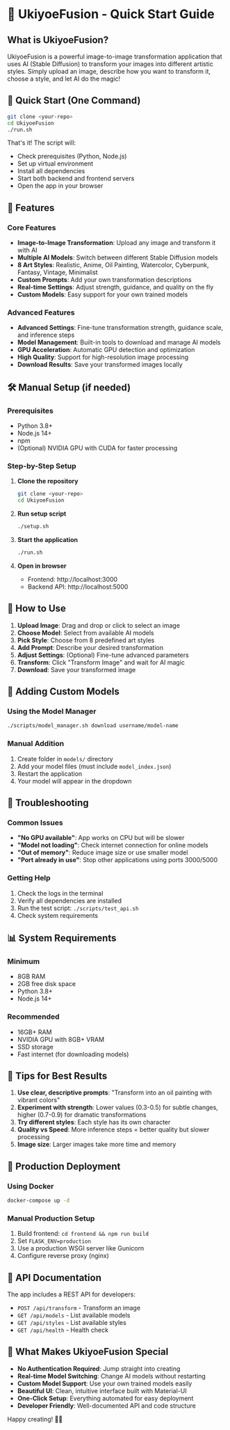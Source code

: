 # 🎨 UkiyoeFusion - Quick Start Guide

## What is UkiyoeFusion?

UkiyoeFusion is a powerful image-to-image transformation application that uses AI (Stable Diffusion) to transform your images into different artistic styles. Simply upload an image, describe how you want to transform it, choose a style, and let AI do the magic!

## 🚀 Quick Start (One Command)

```bash
git clone <your-repo>
cd UkiyoeFusion
./run.sh
```

That's it! The script will:

- Check prerequisites (Python, Node.js)
- Set up virtual environment
- Install all dependencies
- Start both backend and frontend servers
- Open the app in your browser

## 🎯 Features

### Core Features

- **Image-to-Image Transformation**: Upload any image and transform it with AI
- **Multiple AI Models**: Switch between different Stable Diffusion models
- **8 Art Styles**: Realistic, Anime, Oil Painting, Watercolor, Cyberpunk, Fantasy, Vintage, Minimalist
- **Custom Prompts**: Add your own transformation descriptions
- **Real-time Settings**: Adjust strength, guidance, and quality on the fly
- **Custom Models**: Easy support for your own trained models

### Advanced Features

- **Advanced Settings**: Fine-tune transformation strength, guidance scale, and inference steps
- **Model Management**: Built-in tools to download and manage AI models
- **GPU Acceleration**: Automatic GPU detection and optimization
- **High Quality**: Support for high-resolution image processing
- **Download Results**: Save your transformed images locally

## 🛠️ Manual Setup (if needed)

### Prerequisites

- Python 3.8+
- Node.js 14+
- npm
- (Optional) NVIDIA GPU with CUDA for faster processing

### Step-by-Step Setup

1. **Clone the repository**

   ```bash
   git clone <your-repo>
   cd UkiyoeFusion
   ```

2. **Run setup script**

   ```bash
   ./setup.sh
   ```

3. **Start the application**

   ```bash
   ./run.sh
   ```

4. **Open in browser**
   - Frontend: http://localhost:3000
   - Backend API: http://localhost:5000

## 📱 How to Use

1. **Upload Image**: Drag and drop or click to select an image
2. **Choose Model**: Select from available AI models
3. **Pick Style**: Choose from 8 predefined art styles
4. **Add Prompt**: Describe your desired transformation
5. **Adjust Settings**: (Optional) Fine-tune advanced parameters
6. **Transform**: Click "Transform Image" and wait for AI magic
7. **Download**: Save your transformed image

## 🤖 Adding Custom Models

### Using the Model Manager

```bash
./scripts/model_manager.sh download username/model-name
```

### Manual Addition

1. Create folder in `models/` directory
2. Add your model files (must include `model_index.json`)
3. Restart the application
4. Your model will appear in the dropdown

## 🔧 Troubleshooting

### Common Issues

- **"No GPU available"**: App works on CPU but will be slower
- **"Model not loading"**: Check internet connection for online models
- **"Out of memory"**: Reduce image size or use smaller model
- **"Port already in use"**: Stop other applications using ports 3000/5000

### Getting Help

1. Check the logs in the terminal
2. Verify all dependencies are installed
3. Run the test script: `./scripts/test_api.sh`
4. Check system requirements

## 📊 System Requirements

### Minimum

- 8GB RAM
- 2GB free disk space
- Python 3.8+
- Node.js 14+

### Recommended

- 16GB+ RAM
- NVIDIA GPU with 8GB+ VRAM
- SSD storage
- Fast internet (for downloading models)

## 🎨 Tips for Best Results

1. **Use clear, descriptive prompts**: "Transform into an oil painting with vibrant colors"
2. **Experiment with strength**: Lower values (0.3-0.5) for subtle changes, higher (0.7-0.9) for dramatic transformations
3. **Try different styles**: Each style has its own character
4. **Quality vs Speed**: More inference steps = better quality but slower processing
5. **Image size**: Larger images take more time and memory

## 🚀 Production Deployment

### Using Docker

```bash
docker-compose up -d
```

### Manual Production Setup

1. Build frontend: `cd frontend && npm run build`
2. Set `FLASK_ENV=production`
3. Use a production WSGI server like Gunicorn
4. Configure reverse proxy (nginx)

## 📝 API Documentation

The app includes a REST API for developers:

- `POST /api/transform` - Transform an image
- `GET /api/models` - List available models
- `GET /api/styles` - List available styles
- `GET /api/health` - Health check

## 🎯 What Makes UkiyoeFusion Special

- **No Authentication Required**: Jump straight into creating
- **Real-time Model Switching**: Change AI models without restarting
- **Custom Model Support**: Use your own trained models easily
- **Beautiful UI**: Clean, intuitive interface built with Material-UI
- **One-Click Setup**: Everything automated for easy deployment
- **Developer Friendly**: Well-documented API and code structure

Happy creating! 🎨✨
